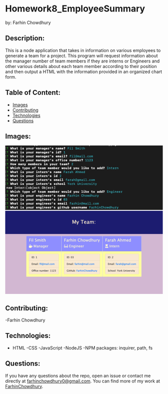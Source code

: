 # Homework8_EmployeeSummary
by: Farhin Chowdhury



## Description:
 This is a node application that takes in information on various employees to generate a team for a project. This program will request information about the manager number of team members if they are interns or Engineers and other various details about each team member according to their position and then output a HTML with the information provided in an organized chart form.


## Table of Content:

* [Images](#images)
* [Contributing](#contributing)
* [Technologies](#technologies)
* [Questions](#questions)



## Images:

![Node_ScreenShot](./assets/Node.png)
![HTML_ScreenShot](./assets/output_html_screenshot.png)



## Contributing:
-Farhin Chowdhury




## Technologies:

- HTML
-CSS
-JavaScript
-NodeJS
-NPM packages: inquirer, path, fs

    


## Questions:

If you have any questions about the repo, open an issue or contact me directly at farhinchowdhury0@gmail.com. You can find more of my work at [FarhinChowdhury](https://github.com/FarhinChowdhury).